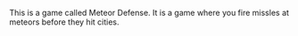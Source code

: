 This is a game called Meteor Defense. It is a game where you fire missles at meteors before they hit cities.
